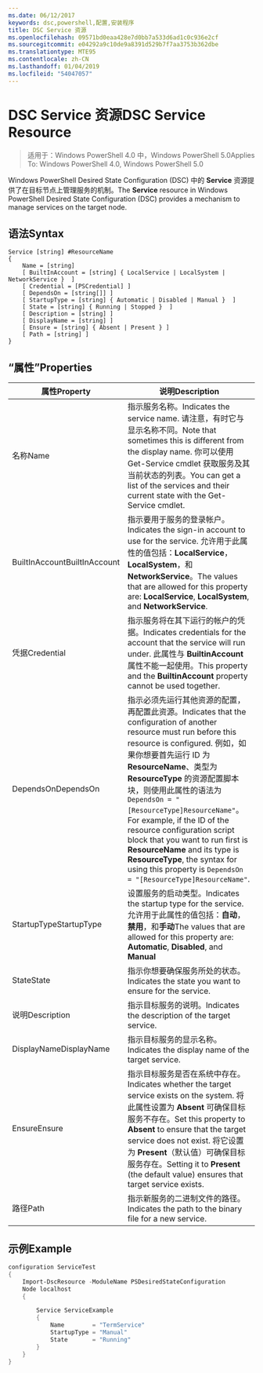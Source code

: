 ```yaml
---
ms.date: 06/12/2017
keywords: dsc,powershell,配置,安装程序
title: DSC Service 资源
ms.openlocfilehash: 09571bd0eaa428e7d0bb7a533d6ad1c0c936e2cf
ms.sourcegitcommit: e04292a9c10de9a8391d529b7f7aa3753b362dbe
ms.translationtype: MTE95
ms.contentlocale: zh-CN
ms.lasthandoff: 01/04/2019
ms.locfileid: "54047057"
---
```

# <a name="dsc-service-resource"></a><span data-ttu-id="79597-103">DSC Service 资源</span><span class="sxs-lookup"><span data-stu-id="79597-103">DSC Service Resource</span></span>

> <span data-ttu-id="79597-104">适用于：Windows PowerShell 4.0 中，Windows PowerShell 5.0</span><span class="sxs-lookup"><span data-stu-id="79597-104">Applies To: Windows PowerShell 4.0, Windows PowerShell 5.0</span></span>


<span data-ttu-id="79597-105">Windows PowerShell Desired State Configuration (DSC) 中的 **Service** 资源提供了在目标节点上管理服务的机制。</span><span class="sxs-lookup"><span data-stu-id="79597-105">The **Service** resource in Windows PowerShell Desired State Configuration (DSC) provides a mechanism to manage services on the target node.</span></span>

## <a name="syntax"></a><span data-ttu-id="79597-106">语法</span><span class="sxs-lookup"><span data-stu-id="79597-106">Syntax</span></span>

```
Service [string] #ResourceName
{
    Name = [string]
    [ BuiltInAccount = [string] { LocalService | LocalSystem | NetworkService }  ]
    [ Credential = [PSCredential] ]
    [ DependsOn = [string[]] ]
    [ StartupType = [string] { Automatic | Disabled | Manual }  ]
    [ State = [string] { Running | Stopped }  ]
    [ Description = [string] ]
    [ DisplayName = [string] ]
    [ Ensure = [string] { Absent | Present } ]
    [ Path = [string] ]
}
```

## <a name="properties"></a><span data-ttu-id="79597-107">“属性”</span><span class="sxs-lookup"><span data-stu-id="79597-107">Properties</span></span>

|  <span data-ttu-id="79597-108">属性</span><span class="sxs-lookup"><span data-stu-id="79597-108">Property</span></span>  |  <span data-ttu-id="79597-109">说明</span><span class="sxs-lookup"><span data-stu-id="79597-109">Description</span></span>   |
|---|---|
| <span data-ttu-id="79597-110">名称</span><span class="sxs-lookup"><span data-stu-id="79597-110">Name</span></span>| <span data-ttu-id="79597-111">指示服务名称。</span><span class="sxs-lookup"><span data-stu-id="79597-111">Indicates the service name.</span></span> <span data-ttu-id="79597-112">请注意，有时它与显示名称不同。</span><span class="sxs-lookup"><span data-stu-id="79597-112">Note that sometimes this is different from the display name.</span></span> <span data-ttu-id="79597-113">你可以使用 Get-Service cmdlet 获取服务及其当前状态的列表。</span><span class="sxs-lookup"><span data-stu-id="79597-113">You can get a list of the services and their current state with the Get-Service cmdlet.</span></span>|
| <span data-ttu-id="79597-114">BuiltInAccount</span><span class="sxs-lookup"><span data-stu-id="79597-114">BuiltInAccount</span></span>| <span data-ttu-id="79597-115">指示要用于服务的登录帐户。</span><span class="sxs-lookup"><span data-stu-id="79597-115">Indicates the sign-in account to use for the service.</span></span> <span data-ttu-id="79597-116">允许用于此属性的值包括：**LocalService**， **LocalSystem**，和**NetworkService**。</span><span class="sxs-lookup"><span data-stu-id="79597-116">The values that are allowed for this property are: **LocalService**, **LocalSystem**, and **NetworkService**.</span></span>|
| <span data-ttu-id="79597-117">凭据</span><span class="sxs-lookup"><span data-stu-id="79597-117">Credential</span></span>| <span data-ttu-id="79597-118">指示服务将在其下运行的帐户的凭据。</span><span class="sxs-lookup"><span data-stu-id="79597-118">Indicates credentials for the account that the service will run under.</span></span> <span data-ttu-id="79597-119">此属性与 __BuiltinAccount__ 属性不能一起使用。</span><span class="sxs-lookup"><span data-stu-id="79597-119">This property and the __BuiltinAccount__ property cannot be used together.</span></span>|
| <span data-ttu-id="79597-120">DependsOn</span><span class="sxs-lookup"><span data-stu-id="79597-120">DependsOn</span></span>| <span data-ttu-id="79597-121">指示必须先运行其他资源的配置，再配置此资源。</span><span class="sxs-lookup"><span data-stu-id="79597-121">Indicates that the configuration of another resource must run before this resource is configured.</span></span> <span data-ttu-id="79597-122">例如，如果你想要首先运行 ID 为 __ResourceName__、类型为 __ResourceType__ 的资源配置脚本块，则使用此属性的语法为 `DependsOn = "[ResourceType]ResourceName"`。</span><span class="sxs-lookup"><span data-stu-id="79597-122">For example, if the ID of the resource configuration script block that you want to run first is __ResourceName__ and its type is __ResourceType__, the syntax for using this property is `DependsOn = "[ResourceType]ResourceName"`.</span></span>|
| <span data-ttu-id="79597-123">StartupType</span><span class="sxs-lookup"><span data-stu-id="79597-123">StartupType</span></span>| <span data-ttu-id="79597-124">设置服务的启动类型。</span><span class="sxs-lookup"><span data-stu-id="79597-124">Indicates the startup type for the service.</span></span> <span data-ttu-id="79597-125">允许用于此属性的值包括：**自动**，**禁用**，和**手动**</span><span class="sxs-lookup"><span data-stu-id="79597-125">The values that are allowed for this property are: **Automatic**, **Disabled**, and **Manual**</span></span>|
| <span data-ttu-id="79597-126">State</span><span class="sxs-lookup"><span data-stu-id="79597-126">State</span></span>| <span data-ttu-id="79597-127">指示你想要确保服务所处的状态。</span><span class="sxs-lookup"><span data-stu-id="79597-127">Indicates the state you want to ensure for the service.</span></span>|
| <span data-ttu-id="79597-128">说明</span><span class="sxs-lookup"><span data-stu-id="79597-128">Description</span></span> | <span data-ttu-id="79597-129">指示目标服务的说明。</span><span class="sxs-lookup"><span data-stu-id="79597-129">Indicates the description of the target service.</span></span>|
| <span data-ttu-id="79597-130">DisplayName</span><span class="sxs-lookup"><span data-stu-id="79597-130">DisplayName</span></span> | <span data-ttu-id="79597-131">指示目标服务的显示名称。</span><span class="sxs-lookup"><span data-stu-id="79597-131">Indicates the display name of the target service.</span></span>|
| <span data-ttu-id="79597-132">Ensure</span><span class="sxs-lookup"><span data-stu-id="79597-132">Ensure</span></span> | <span data-ttu-id="79597-133">指示目标服务是否在系统中存在。</span><span class="sxs-lookup"><span data-stu-id="79597-133">Indicates whether the target service exists on the system.</span></span> <span data-ttu-id="79597-134">将此属性设置为 **Absent** 可确保目标服务不存在。</span><span class="sxs-lookup"><span data-stu-id="79597-134">Set this property to **Absent** to ensure that the target service does not exist.</span></span> <span data-ttu-id="79597-135">将它设置为 **Present**（默认值）可确保目标服务存在。</span><span class="sxs-lookup"><span data-stu-id="79597-135">Setting it to **Present** (the default value) ensures that target service exists.</span></span>|
| <span data-ttu-id="79597-136">路径</span><span class="sxs-lookup"><span data-stu-id="79597-136">Path</span></span> | <span data-ttu-id="79597-137">指示新服务的二进制文件的路径。</span><span class="sxs-lookup"><span data-stu-id="79597-137">Indicates the path to the binary file for a new service.</span></span>|

## <a name="example"></a><span data-ttu-id="79597-138">示例</span><span class="sxs-lookup"><span data-stu-id="79597-138">Example</span></span>

```powershell
configuration ServiceTest
{
    Import-DscResource -ModuleName PSDesiredStateConfiguration
    Node localhost
    {

        Service ServiceExample
        {
            Name        = "TermService"
            StartupType = "Manual"
            State       = "Running"
        }
    }
}
```